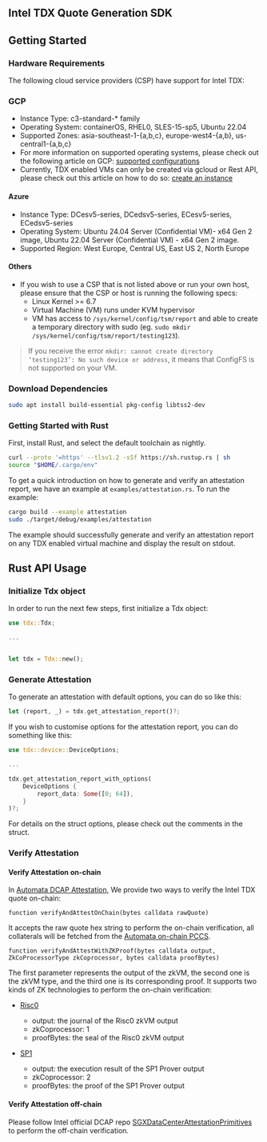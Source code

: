 ## Intel TDX Quote Generation SDK

## Getting Started
  
### Hardware Requirements
The following cloud service providers (CSP) have support for Intel TDX:

### GCP
- Instance Type: c3-standard-* family
- Operating System: containerOS, RHEL0, SLES-15-sp5, Ubuntu 22.04
- Supported Zones: asia-southeast-1-{a,b,c}, europe-west4-{a,b}, us-central1-{a,b,c} 
- For more information on supported operating systems, please check out the following article on GCP: [supported configurations](https://cloud.google.com/confidential-computing/confidential-vm/docs/supported-configurations#intel-tdx)
- Currently, TDX enabled VMs can only be created via gcloud or Rest API, please check out this article on how to do so: [create an instance](https://cloud.google.com/confidential-computing/confidential-vm/docs/create-a-confidential-vm-instance#gcloud)

#### Azure
- Instance Type: DCesv5-series, DCedsv5-series, ECesv5-series, ECedsv5-series
- Operating System:  Ubuntu 24.04 Server (Confidential VM)- x64 Gen 2 image, Ubuntu 22.04 Server (Confidential VM) - x64 Gen 2 image.
- Supported Region: West Europe, Central US, East US 2, North Europe

#### Others
- If you wish to use a CSP that is not listed above or run your own host, please ensure that the CSP or host is running the following specs:
  - Linux Kernel >= 6.7
  - Virtual Machine (VM) runs under KVM hypervisor 
  - VM has access to `/sys/kernel/config/tsm/report` and able to create a temporary directory with sudo (eg. `sudo mkdir /sys/kernel/config/tsm/report/testing123`).
> If you receive the error `mkdir: cannot create directory ‘testing123’: No such device or address`, it means that ConfigFS is not supported on your VM.

### Download Dependencies
```bash
sudo apt install build-essential pkg-config libtss2-dev
```
### Getting Started with Rust

First, install Rust, and select the default toolchain as nightly.
```bash
curl --proto '=https' --tlsv1.2 -sSf https://sh.rustup.rs | sh
source "$HOME/.cargo/env"
```

To get a quick introduction on how to generate and verify an attestation report, we have an example at `examples/attestation.rs`. To run the example:
```bash
cargo build --example attestation
sudo ./target/debug/examples/attestation
```
The example should successfully generate and verify an attestation report on any TDX enabled virtual machine and display the result on stdout.

## Rust API Usage

### Initialize Tdx object

In order to run the next few steps, first initialize a Tdx object:

```rust
use tdx::Tdx;

...


let tdx = Tdx::new();
```

### Generate Attestation
To generate an attestation with default options, you can do so like this:
```rust
let (report, _) = tdx.get_attestation_report()?;
```

If you wish to customise options for the attestation report, you can do something like this:

```rust
use tdx::device::DeviceOptions;

...

tdx.get_attestation_report_with_options(
    DeviceOptions {
        report_data: Some([0; 64]),
    }
)?;
```

For details on the struct options, please check out the comments in the struct.

### Verify Attestation
#### Verify Attestation on-chain
In [Automata DCAP Attestation](https://github.com/automata-network/automata-dcap-attestation), We provide two ways to verify the Intel TDX quote on-chain:

```solidity
function verifyAndAttestOnChain(bytes calldata rawQuote)
```
It accepts the raw quote hex string to perform the on-chain verification, all collaterals will be fetched from the [Automata on-chain PCCS](https://github.com/automata-network/automata-on-chain-pccs).

```solidity
function verifyAndAttestWithZKProof(bytes calldata output, ZkCoProcessorType zkCoprocessor, bytes calldata proofBytes)
```
The first parameter represents the output of the zkVM, the second one is the zkVM type, and the third one is its corresponding proof. It supports two kinds of ZK technologies to perform the on-chain verification:

* [Risc0](https://github.com/risc0/risc0)
  - output: the journal of the Risc0 zkVM output
  - zkCoprocessor: 1
  - proofBytes: the seal of the Risc0 zkVM output

* [SP1](https://github.com/succinctlabs/sp1)
  - output: the execution result of the SP1 Prover output
  - zkCoprocessor: 2
  - proofBytes: the proof of the SP1 Prover output

#### Verify Attestation off-chain
Please follow Intel official DCAP repo [SGXDataCenterAttestationPrimitives](https://github.com/intel/SGXDataCenterAttestationPrimitives) to perform the off-chain verification.
